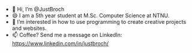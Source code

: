 - 👋 Hi, I’m @JustBroch
- 😄 I am a 5th year student at M.Sc. Computer Science at NTNU. 
- 👀 I’m interested in how to use programming to create creative projects and websites. 
- 📫 Coffee? Send me a message on LinkedIn: https://www.linkedin.com/in/justbroch/
  

<!---
JustBroch/JustBroch is a ✨ special ✨ repository because its `README.md` (this file) appears on your GitHub profile.
You can click the Preview link to take a look at your changes.
--->
